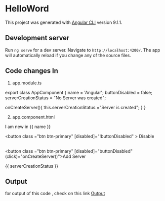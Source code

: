 # HelloWord

This project was generated with [Angular CLI](https://github.com/angular/angular-cli) version 9.1.1.

## Development server

Run `ng serve` for a dev server. Navigate to `http://localhost:4200/`. The app will automatically reload if you change any of the source files.

## Code changes In
1) app.module.ts
   
export class AppComponent  {
  name = 'Angular';
  buttonDisabled = false;
  serverCreationStatus = "No Server was created";

  onCreateServer(){
    this.serverCreationStatus ="Server is created";
  }
}

2) app.component.html

<!-- String Interpolation -->
<p>I am new in {{ name }}</p>

<!-- Property Binding -->
<button class ="btn btn-primary" [disabled]="!buttonDisabled" >
  Disable</button>
<br/><br/>
<!-- Event Binding -->
<button class ="btn btn-primary" [disabled]="buttonDisabled" (click)="onCreateServer()">Add Server</button>
<p>{{ serverCreationStatus }}</p>
 
 ## Output
 
 for output of this code , check on this link
 [Output](https://stackblitz.com/edit/propertyeventbinding)
